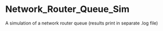 # Network_Router_Queue_Sim
A simulation of a network router queue (results print in separate .log file)
